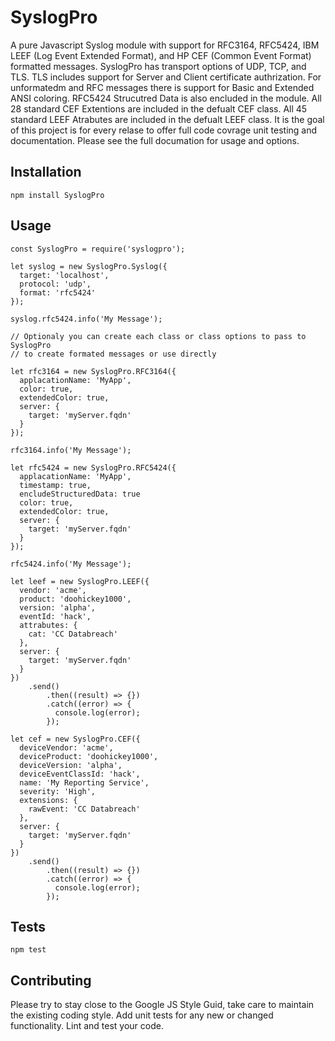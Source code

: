 SyslogPro
=========

A pure Javascript Syslog module with support for RFC3164, RFC5424, IBM LEEF 
(Log Event Extended Format), and HP CEF (Common Event Format) formatted 
messages. SyslogPro has transport options of UDP, TCP, and TLS.  TLS includes 
support for Server and Client certificate authrization.  For unformatedm and 
RFC messages there is support for Basic and Extended ANSI coloring. RFC5424 
Strucutred Data is also encluded in the module.  All 28 standard CEF Extentions 
are included in the defualt CEF class.  All 45 standard LEEF Atrabutes are 
included in the defualt LEEF class. It is the goal of this project is for every 
relase to offer full code covrage unit testing and documentation. Please see
the full documation for usage and options.

## Installation

  `npm install SyslogPro`

## Usage

    const SyslogPro = require('syslogpro');
    
    let syslog = new SyslogPro.Syslog({
      target: 'localhost',
      protocol: 'udp',
      format: 'rfc5424'
    });
    
    syslog.rfc5424.info('My Message');
    
    // Optionaly you can create each class or class options to pass to SyslogPro
    // to create formated messages or use directly
    
    let rfc3164 = new SyslogPro.RFC3164({
      applacationName: 'MyApp',
      color: true,
      extendedColor: true,
      server: {
        target: 'myServer.fqdn'
      }
    });
    
    rfc3164.info('My Message');
    
    let rfc5424 = new SyslogPro.RFC5424({
      applacationName: 'MyApp',
      timestamp: true,
      encludeStructuredData: true
      color: true,
      extendedColor: true,
      server: {
        target: 'myServer.fqdn'
      }
    });
    
    rfc5424.info('My Message');
    
    let leef = new SyslogPro.LEEF({
      vendor: 'acme',
      product: 'doohickey1000',
      version: 'alpha',
      eventId: 'hack',
      attrabutes: {
        cat: 'CC Databreach'
      },
      server: {
        target: 'myServer.fqdn'
      }
    })
        .send()
            .then((result) => {})
            .catch((error) => {
              console.log(error);
            });
    
    let cef = new SyslogPro.CEF({
      deviceVendor: 'acme',
      deviceProduct: 'doohickey1000',
      deviceVersion: 'alpha',
      deviceEventClassId: 'hack',
      name: 'My Reporting Service',
      severity: 'High',
      extensions: {
        rawEvent: 'CC Databreach'
      },
      server: {
        target: 'myServer.fqdn'
      }
    })
        .send()
            .then((result) => {})
            .catch((error) => {
              console.log(error);
            });
  
## Tests

  `npm test`

## Contributing

Please try to stay close to the Google JS Style Guid, take care to maintain the existing coding style. Add unit tests for any new or changed functionality. Lint and test your code.